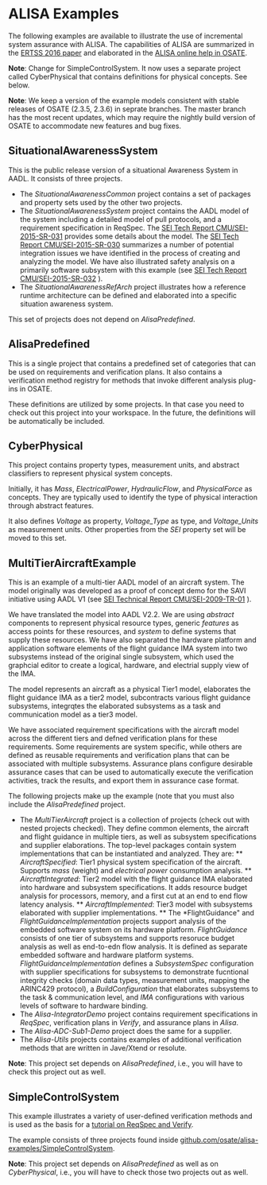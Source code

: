 # ALISA Examples

The following examples are available to illustrate the use of incremental system assurance with ALISA. The capabilities of ALISA are summarized in the [ERTSS 2016 paper](http://www.erts2016.org/uploads/program/paper_13.pdf) and elaborated in the [ALISA online help in OSATE](https://rawgit.com/osate/alisa/develop/org.osate.alisa.help/contents/00-Main.html).

**Note**: Change for SimpleControlSystem. It now uses a separate project called CyberPhysical that contains definitions for physical concepts. See below.

**Note**: We keep a version of the example models consistent with stable releases of OSATE (2.3.5, 2.3.6) in seprate branches. The master branch has the most recent updates, which may require the nightly build version of OSATE to accommodate new features and bug fixes.

## SituationalAwarenessSystem
This is the public release version of a situational Awareness System in AADL. It consists of three projects. 

 * The *SituationalAwarenessCommon* project contains a set of packages and property sets used by the other two projects.
 * The *SituationalAwarenessSystem* project contains the AADL model of the system including a detailed model of pull protocols, and a requirement specification in ReqSpec. The [SEI Tech Report CMU/SEI-2015-SR-031](http://resources.sei.cmu.edu/library/asset-view.cfm?assetid=447184) provides some details about the model. The [SEI Tech Report CMU/SEI-2015-SR-030](http://resources.sei.cmu.edu/library/asset-view.cfm?assetid=447176) summarizes a number of potential integration issues we have identified in the process of creating and analyzing the model. We have also illustrated safety analysis on a primarily software subsystem with this example (see [SEI Tech Report CMU/SEI-2015-SR-032](http://resources.sei.cmu.edu/library/asset-view.cfm?assetid=447189) ).
 * The *SituationalAwarenessRefArch* project illustrates how a reference runtime architecture can be defined and elaborated into a specific situation awareness system.

This set of projects does not depend on *AlisaPredefined*.

## AlisaPredefined
This is a single project that contains a predefined set of categories that can be used on requirements and verification plans.
It also contains a verification method registry for methods that invoke different analysis plug-ins in OSATE.

These definitions are utilized by some projects. In that case you need to check out this project into your workspace. In the future, the definitions will be automatically be included.

## CyberPhysical
This project contains property types, measurement units, and abstract classifiers to represent physical system concepts. 

Initially, it has *Mass*, *ElectricalPower*, *HydraulicFlow*, and *PhysicalForce* as concepts. They are typically used to identify the type of physical interaction through abstract features.

It also defines *Voltage* as property, *Voltage_Type* as type, and *Voltage_Units* as measurement units. Other properties from the *SEI* property set will be moved to this set.

## MultiTierAircraftExample
This is an example of a multi-tier AADL model of an aircraft system. The model originally was developed as a proof of concept demo for the SAVI initiative using AADL V1 (see [SEI Technical Report CMU/SEI-2009-TR-01](http://resources.sei.cmu.edu/asset_files/technicalreport/2009_005_001_435167.pdf) ).

We have translated the model into AADL V2.2. We are using *abstract* components to represent physical resource types, generic *features* as access points for these resources, and *system* to define systems that supply these resources. We have also separated the hardware platform and application software elements of the flight guidance IMA system into two subsystems instead of the original single subsystem, which used the graphcial editor to create a logical, hardware, and electrial supply view of the IMA.

The model represents an aircraft as a physical Tier1 model, elaborates the flight guidance IMA as a tier2 model, subcontracts various flight guidance subsystems, integrqtes the elaborated subsystems as a task and communication model as a tier3 model.

We have associated requirement specifications with the aircraft model across the different tiers and defned verification plans for these requirements. Some requirements are system specific, while others are defined as reusable requirements and verification plans that can be associated with multiple subsystems. Assurance plans configure desirable assurance cases that can be used to automatically execute the verification activities, track the results, and export them in assurance case format.

The following projects make up the example (note that you must also include the *AlisaPredefined* project.

* The *MultiTierAircraft* project is a collection of projects (check out with nested projects checked). They define common elements, the aircraft and flight guidance in multiple tiers, as well as subsystem specifications and supplier elaborations. The top-level packages contain system implementations that can be instantiated and analyzed. They are:
  ** *AircraftSpecified*: Tier1 physical system specification of the aircraft. Supports *mass* (weight) and *electrical power* consumption analysis.
  ** *AircraftIntegrated*: Tier2 model with the flight guidance IMA elaborated into hardware and subsystem specifications. It adds resource budget analysis for processors, memory, and a first cut at an end to end flow latency analysis.
  ** *AircraftImplemented*: Tier3 model with subsystems elaborated with supplier implementations.
  ** The *FlightGuidance" and *FlightGuidanceImplementation* projects support analysis of the embedded software system on its hardware platform. *FlightGuidance* consists of one tier of subsystems and supports resoruce budget analysis as well as end-to-edn flow analysis. It is defined as separate embedded software and hardware platform systems. *FlightGuidanceImplementation* defines a *SubsystemSpec* configuration with supplier specifications for subsystems to demonstrate fucntional integrity checks (domain data types, measurement units, mapping the ARINC429 protocol), a *BuildConfiguration* that elaborates subsystems to the task & communication level, and *IMA* configurations with various levels of software to hardware binding.
* The *Alisa-IntegratorDemo* project contains requirement specifications in *ReqSpec*, verification plans in *Verify*, and assurance plans in *Alisa*. 
* The *Alisa-ADC-Sub1-Demo* project does the same for a supplier. 
* The *Alisa-Utils* projects contains examples of additional verification methods that are written in Jave/Xtend or resolute.

**Note**: This project set depends on *AlisaPredefined*, i.e., you will have to check this project out as well.

## SimpleControlSystem

This example illustrates a variety of user-defined verification methods and is used as the basis for a [tutorial on ReqSpec and Verify](https://github.com/osate/alisa-examples/blob/master/Documentation/BasicRequirementSpecificationGuidance.html).

The example consists of three projects found inside [github.com/osate/alisa-examples/SimpleControlSystem](https://github.com/osate/alisa-examples/tree/master/SimpleControlSystem).

**Note**: This project set depends on *AlisaPredefined* as well as on *CyberPhysical*, i.e., you will have to check those two projects out as well.

